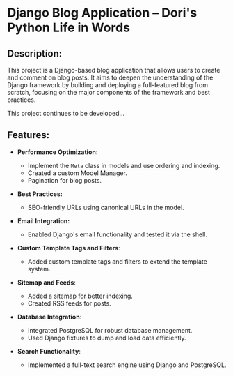 # Django Blog Application – Dori's Python Life in Words 

## Description:
This project is a Django-based blog application that allows users to create and comment on blog 
posts. It aims to deepen the understanding of the Django framework by building and deploying a 
full-featured blog from scratch, focusing on the major components of the framework and best 
practices.

This project continues to be developed...

## Features:
- **Performance Optimization:**
  - Implement the `Meta` class in models and use ordering and indexing.
  - Created a custom Model Manager.
  - Pagination for blog posts.

- **Best Practices:**
  - SEO-friendly URLs using canonical URLs in the model.

- **Email Integration:**
  - Enabled Django's email functionality and tested it via the shell.

- **Custom Template Tags and Filters**:
  - Added custom template tags and filters to extend the template system.
  
- **Sitemap and Feeds**:
  - Added a sitemap for better indexing.
  - Created RSS feeds for posts.
  
- **Database Integration**:
  - Integrated PostgreSQL for robust database management.
  - Used Django fixtures to dump and load data efficiently.
  
- **Search Functionality**:
  - Implemented a full-text search engine using Django and PostgreSQL.
